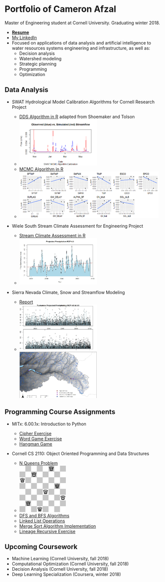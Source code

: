 # Portfolio of Cameron Afzal
Master of Engineering student at Cornell University. Graduating winter 2018. 
  * <b>[Resume](https://github.com/cafzal/Portfolio/blob/master/Cameron%20Afzal%20resume%20P.pdf)</b>
  * [My LinkedIn](https://www.linkedin.com/in/cameron-afzal-26a82a62/)
  * Focused on applications of data analysis and artificial intelligence to water resources systems engineering and infrastructure, as well as:
    - Decision analysis
    - Watershed modeling
    - Strategic planning
    - Programming
    - Optimization

## Data Analysis
  * SWAT Hydrological Model Calibration Algorithms for Cornell Research Project
    - [DDS Algorithm in R](https://github.com/cafzal/Portfolio/blob/master/SWAT_DDS_Algorithm.R) adapted from Shoemaker and Tolson
    * <img src="https://github.com/cafzal/Portfolio/blob/master/flow.png" height="150" width="250"></img>
    * [MCMC Algorithm in R](https://github.com/cafzal/Portfolio/blob/master/SWAT_MCMC_Flow.R) 
    * <img src="https://github.com/cafzal/Portfolio/blob/master/paramScatterLikelihood.png" height="150" width="450"></img>
  
  * Wiele South Stream Climate Assessment for Engineering Project
    - [Stream Climate Assessment in R](https://github.com/cafzal/Portfolio/blob/master/WiehleClimateAssessment.R)
    - <img src="https://github.com/cafzal/Portfolio/blob/master/Wstorm.jpg" height="150" width="250"></img>
    
  * Sierra Nevada Climate, Snow and Streamflow Modeling
    - [Report](https://github.com/cafzal/Portfolio/blob/master/Afzal%20Ecohydrology%20Research%20Project.pdf)
    - <img src="https://github.com/cafzal/Portfolio/blob/master/projpcp.jpg" height="150" width="250"></img><img src="https://github.com/cafzal/Portfolio/blob/master/sierramap.jpg" height="150" width="250"></img>
    
## Programming Course Assignments
  * MITx: 6.00.1x: Introduction to Python
     - [Cipher Exercise](https://github.com/cafzal/Portfolio/blob/master/CipherExercise.py)
     - [Word Game Exercise](https://github.com/cafzal/Portfolio/blob/master/Python%20word%20game%20exercise.py)
     - [Hangman Game](https://github.com/cafzal/Portfolio/blob/master/HangmanGame.py)
    
  * Cornell CS 2110: Object Oriented Programming and Data Structures
     - [N Queens Problem](https://github.com/cafzal/Portfolio/blob/master/NQueensProblem.java)
     - <img src="https://github.com/cafzal/Portfolio/blob/master/Eight%20Queens%20Solution.png" height="150" width="150"></img>
     - [DFS and BFS Algorithms](https://github.com/cafzal/Portfolio/blob/master/GraphSearchAlgorithms.java)
     - [Linked List Operations](https://github.com/cafzal/Portfolio/blob/master/LinkedListExercises.java)
     - [Merge Sort Algorithm Implementation](https://github.com/cafzal/Portfolio/blob/master/MergeSortPractice.java)
     - [Lineage Recursive Exercise](https://github.com/cafzal/Portfolio/blob/master/Lineage.java)

## Upcoming Coursework
  * Machine Learning (Cornell University, fall 2018)
  * Computational Optimization (Cornell University, fall 2018)
  * Decision Analysis (Cornell University, fall 2018)
  * Deep Learning Specialization (Coursera, winter 2018)
